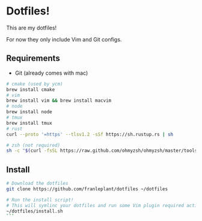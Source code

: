 Dotfiles!
=========

This are my dotfiles!

For now they only include Vim and Git configs.

## Requirements

- Git (already comes with mac)

```sh
# cmake (used by ycm)
brew install cmake
# vim
brew install vim && brew install macvim
# node
brew install node
# tmux
brew install tmux
# rust
curl --proto '=https' --tlsv1.2 -sSf https://sh.rustup.rs | sh

# zsh (not required)
sh -c "$(curl -fsSL https://raw.github.com/ohmyzsh/ohmyzsh/master/tools/install.sh)"


```

## Install

````sh
# Download the dotfiles
git clone https://github.com/franleplant/dotfiles ~/dotfiles

# Run the install script!
# This will symlinc your dotfiles and run some Vim plugin required actions
~/dotfiles/install.sh
```

